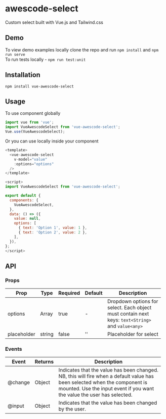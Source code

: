 # awescode-select

Custom select built with Vue.js and Tailwind.css

## Demo
To view demo examples locally clone the repo and run `npm install` and `npm run serve`  
To run tests locally - `npm run test:unit`

## Installation
```
npm install vue-awescode-select
```

## Usage
To use component globally
```js
import vue from 'vue';
import VueAwescodeSelect from 'vue-awescode-select';
Vue.use(VueAwescodeSelect);
```

Or you can use locally inside your component
```js
<template>
  <vue-awescode-select 
    v-model="value"
    :options="options"
  />
</template>

<script>
import VueAwescodeSelect from 'vue-awescode-select';

export default {
  components: {
    VueAwescodeSelect,
  },
  data: () => ({
    value: null,
    options: [
      { text: 'Option 1', value: 1 },
      { text: 'Option 2', value: 2 },
    ],
  }),
};
</script>
```

## API

### Props

| Prop  | Type  | Required  | Default  | Description  |
|---|---|---|---|---|
| options  | Array  | true  | -  | Dropdown options for select. Each object must contain next keys: ```text<String>``` and ```value<any>```    |
| placeholder  | string  | false  | ''  | Placeholder for select |

### Events

| Event                         | Returns         | Description                              |
|-------------------------------|-----------------|------------------------------------------|
| @change                      	| Object    			| Indicates that the value has been changed. NB, this will fire when a default value has been selected when the component is mounted. Use the input event if you want the value the user has selected.|	          
| @input                        | Object	        | Indicates that the value has been changed by the user.|


